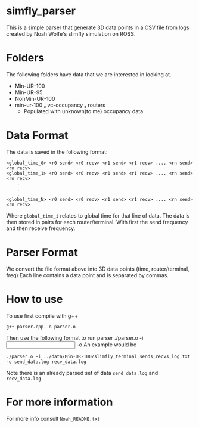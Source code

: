 # simfly_parser
This is a simple parser that generate 3D data points in a CSV file from  logs 
created by Noah Wolfe's slimfly simulation on ROSS.

# Folders
The following folders have data that we are interested in looking at.
- Min-UR-100
- Min-UR-95
- NonMin-UR-100
- min-ur-100  vc-occupancy  routers 
    - Populated with unknown(to me) occupancy data

# Data Format
The data is saved in the following format:

```
<global_time_0> <r0 send> <r0 recv> <r1 send> <r1 recv> .... <rn send> <rn recv>
<global_time_1> <r0 send> <r0 recv> <r1 send> <r1 recv> .... <rn send> <rn recv>
    .
    .
    .
<global_time_N> <r0 send> <r0 recv> <r1 send> <r1 recv> .... <rn send> <rn recv>
```

Where ```global_time_i``` relates to global time for that line of data.
The data is then stored in pairs for each router/terminal. 
With first the send frequency and then receive frequency.

# Parser Format
We convert the file format above into 3D data points (time, router/terminal, freq)
Each line contains a data point and is separated by commas.

# How to use
To use first compile with g++
```
g++ parser.cpp -o parser.o 
```
Then use the following format to run parser
./parser.o -i <input path> -o <output send filename>  <output recv filename>
An example would be
```
./parser.o -i ../data/Min-UR-100/slimfly_terminal_sends_recvs_log.txt -o send_data.log recv_data.log
```

Note there is an already parsed set of data ```send_data.log``` and ```recv_data.log```

# For more information 
For more info consult ```Noah_README.txt```
